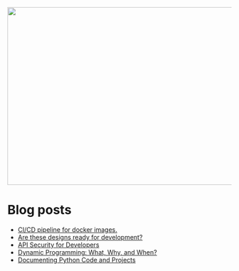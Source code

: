 <p align="center">
  <img width="800" height="400" src="https://user-images.githubusercontent.com/64951136/116340604-a0bf5d80-a809-11eb-8a19-5a502ea7508c.png">
</p>

# Blog posts
<!-- daily.dev BOOKMARKS:START -->
- [CI/CD pipeline for docker images.](https://app.daily.dev/posts/tWWkvYnyo?utm_source=rss&utm_medium=bookmarks&utm_campaign=wUZhvhvumOE4H7BNYF6qw)
- [Are these designs ready for development?](https://app.daily.dev/posts/NrCJSEifh?utm_source=rss&utm_medium=bookmarks&utm_campaign=wUZhvhvumOE4H7BNYF6qw)
- [API Security for Developers](https://app.daily.dev/posts/iR1NyXF3q?utm_source=rss&utm_medium=bookmarks&utm_campaign=wUZhvhvumOE4H7BNYF6qw)
- [Dynamic Programming: What, Why, and When?](https://app.daily.dev/posts/9JrtU87JB?utm_source=rss&utm_medium=bookmarks&utm_campaign=wUZhvhvumOE4H7BNYF6qw)
- [Documenting Python Code and Projects](https://app.daily.dev/posts/Tyk-YX6Y4?utm_source=rss&utm_medium=bookmarks&utm_campaign=wUZhvhvumOE4H7BNYF6qw)
<!-- daily.dev BOOKMARKS:END -->